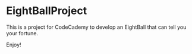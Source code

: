 ﻿# EightBallProject
This is a project for CodeCademy to develop an EightBall that can tell you your fortune.

Enjoy!
